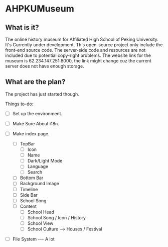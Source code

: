 # AHPKUMuseum

## What is it?

The online history museum for Affiliated High School of Peking University.
It's Currently under development. This open-source project only include the front-end source code. The server-side code and resources are not included due to potential copy-right problems.
The website link for the museum is 62.234.147.251:8000, the link might change cuz the current server does not have enough storage.

## What are the plan?

The project has just started though.

Things to-do:

-[ ] Set up the environment.
-[ ] Make Sure About i18n.
-[ ] Make index page.
    -[ ] TopBar
        -[ ] Icon
        -[ ] Name
        -[ ] Dark/Light Mode
        -[ ] Language
        -[ ] Search
    -[ ] Bottom Bar
    -[ ] Background Image
    -[ ] Timeline
    -[ ] Side Bar
    -[ ] School Song
    -[ ] Content
        -[ ] School Head
        -[ ] School Song / Icon / History
        -[ ] School View
        -[ ] School Culture --> Houses / Festival
-[ ] File System --- A lot


